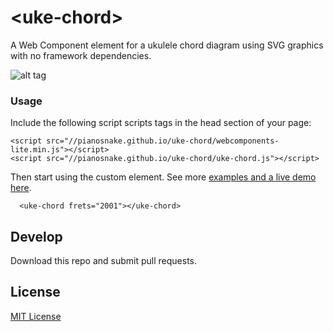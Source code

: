 # &lt;uke-chord&gt;

A Web Component element for a ukulele chord diagram using SVG graphics with no framework dependencies.

![alt tag](https://pianosnake.github.io/uke-chord/docs/big-f.svg)

### Usage

Include the following script scripts tags in the head section of your page:

```
<script src="//pianosnake.github.io/uke-chord/webcomponents-lite.min.js"></script>
<script src="//pianosnake.github.io/uke-chord/uke-chord.js"></script>
```

Then start using the custom element. See more [examples and a live demo here](https://pianosnake.github.io/uke-chord/).

```
  <uke-chord frets="2001"></uke-chord>
```

## Develop

Download this repo and submit pull requests.

## License

[MIT License](http://opensource.org/licenses/MIT)
